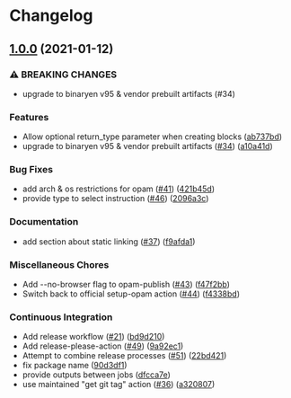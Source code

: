 # Changelog

## [1.0.0](https://www.github.com/grain-lang/binaryen.ml/compare/v0.5.0...v1.0.0) (2021-01-12)


### ⚠ BREAKING CHANGES

* upgrade to binaryen v95 & vendor prebuilt artifacts (#34)

### Features

* Allow optional return_type parameter when creating blocks ([ab737bd](https://www.github.com/grain-lang/binaryen.ml/commit/ab737bd4940a4534a84d1dcff2d0a42cd49cdd38))
* upgrade to binaryen v95 & vendor prebuilt artifacts ([#34](https://www.github.com/grain-lang/binaryen.ml/issues/34)) ([a10a41d](https://www.github.com/grain-lang/binaryen.ml/commit/a10a41d6bed2bbe8dbf0e9a973f1d9a8f844a44e))


### Bug Fixes

* add arch & os restrictions for opam ([#41](https://www.github.com/grain-lang/binaryen.ml/issues/41)) ([421b45d](https://www.github.com/grain-lang/binaryen.ml/commit/421b45d152bf8c5e15ba55e60357ab6c2d7a25f4))
* provide type to select instruction ([#46](https://www.github.com/grain-lang/binaryen.ml/issues/46)) ([2096a3c](https://www.github.com/grain-lang/binaryen.ml/commit/2096a3c2a219212519be3498c831d2e9d234a0ee))


### Documentation

* add section about static linking ([#37](https://www.github.com/grain-lang/binaryen.ml/issues/37)) ([f9afda1](https://www.github.com/grain-lang/binaryen.ml/commit/f9afda1bf80fbf06173cc1d6767164d4d93e12a5))


### Miscellaneous Chores

* Add --no-browser flag to opam-publish ([#43](https://www.github.com/grain-lang/binaryen.ml/issues/43)) ([f47f2bb](https://www.github.com/grain-lang/binaryen.ml/commit/f47f2bb1ed2016ab9f82e25e67dcc727958581c2))
* Switch back to official setup-opam action ([#44](https://www.github.com/grain-lang/binaryen.ml/issues/44)) ([f4338bd](https://www.github.com/grain-lang/binaryen.ml/commit/f4338bd110bf5c116a8a99f9b868a83a3da82d11))


### Continuous Integration

* Add release workflow ([#21](https://www.github.com/grain-lang/binaryen.ml/issues/21)) ([bd9d210](https://www.github.com/grain-lang/binaryen.ml/commit/bd9d210f26e7dc42ba452ee6283696d538e5bbc1))
* Add release-please-action ([#49](https://www.github.com/grain-lang/binaryen.ml/issues/49)) ([9a92ec1](https://www.github.com/grain-lang/binaryen.ml/commit/9a92ec129ec12d19b2d97ca25bfd980cf20e4bc2))
* Attempt to combine release processes ([#51](https://www.github.com/grain-lang/binaryen.ml/issues/51)) ([22bd421](https://www.github.com/grain-lang/binaryen.ml/commit/22bd42138fe2822339fde3efe378de2cdf1a7de9))
* fix package name ([90d3df1](https://www.github.com/grain-lang/binaryen.ml/commit/90d3df1f977316bc4dc67094e8a455ac352403a1))
* provide outputs between jobs ([dfcca7e](https://www.github.com/grain-lang/binaryen.ml/commit/dfcca7eb76f497402427e8f7fcbb1525369bf97f))
* use maintained "get git tag" action ([#36](https://www.github.com/grain-lang/binaryen.ml/issues/36)) ([a320807](https://www.github.com/grain-lang/binaryen.ml/commit/a3208076544a8c05a5c7bc43895ea8a19bb3bb15))
